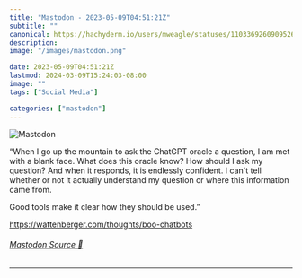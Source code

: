 ```yaml
---
title: "Mastodon - 2023-05-09T04:51:21Z"
subtitle: ""
canonical: https://hachyderm.io/users/mweagle/statuses/110336926090952678
description:
image: "/images/mastodon.png"

date: 2023-05-09T04:51:21Z
lastmod: 2024-03-09T15:24:03-08:00
image: ""
tags: ["Social Media"]

categories: ["mastodon"]
---
```

![Mastodon](/images/mastodon.png)

<p>“When I go up the mountain to ask the ChatGPT oracle a question, I am met with a blank face. What does this oracle know? How should I ask my question? And when it responds, it is endlessly confident. I can&#39;t tell whether or not it actually understand my question or where this information came from.</p><p>Good tools make it clear how they should be used.”</p><p><a href="https://wattenberger.com/thoughts/boo-chatbots" target="_blank" rel="nofollow noopener noreferrer" translate="no"><span class="invisible">https://</span><span class="ellipsis">wattenberger.com/thoughts/boo-</span><span class="invisible">chatbots</span></a></p>


###### [Mastodon Source 🐘](https://hachyderm.io/@mweagle/110336926090952678)

___
